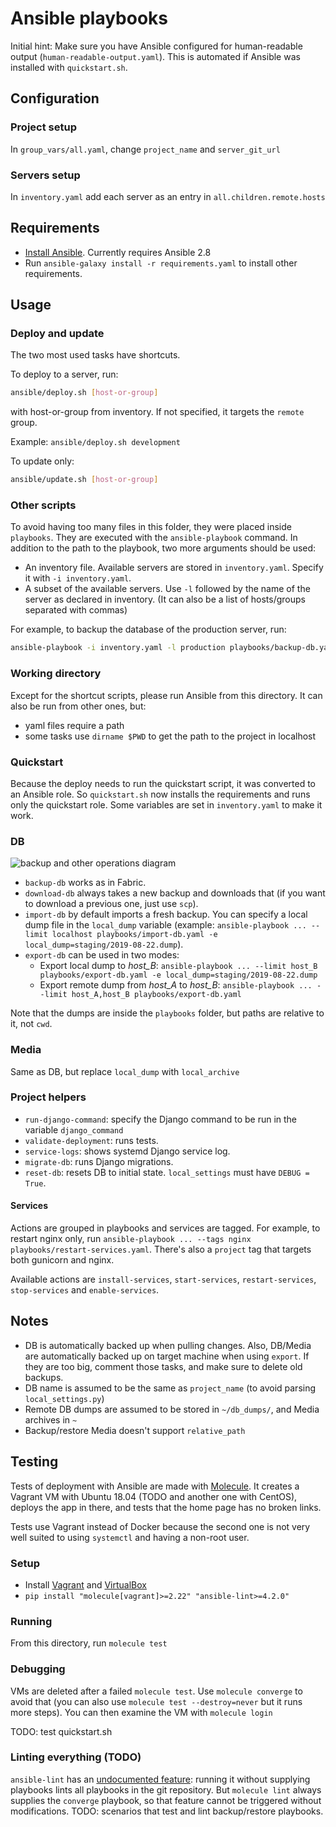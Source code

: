 # Ansible playbooks

Initial hint: Make sure you have Ansible configured for human-readable output (`human-readable-output.yaml`). This is automated if Ansible was installed with `quickstart.sh`.

## Configuration

### Project setup

In `group_vars/all.yaml`, change `project_name` and `server_git_url`

### Servers setup

In `inventory.yaml` add each server as an entry in `all.children.remote.hosts`

## Requirements

- [Install Ansible](https://docs.ansible.com/ansible/latest/installation_guide/intro_installation.html). Currently requires Ansible 2.8
- Run `ansible-galaxy install -r requirements.yaml` to install other requirements.

## Usage

### Deploy and update

The two most used tasks have shortcuts.

To deploy to a server, run:
```sh
ansible/deploy.sh [host-or-group]
```
with host-or-group from inventory. If not specified, it targets the `remote` group.

Example: `ansible/deploy.sh development`

To update only:
```sh
ansible/update.sh [host-or-group]
```

### Other scripts

To avoid having too many files in this folder, they were placed inside `playbooks`. They are executed with the `ansible-playbook` command. In addition to the path to the playbook, two more arguments should be used:
- An inventory file. Available servers are stored in `inventory.yaml`. Specify it with `-i inventory.yaml`.
- A subset of the available servers. Use `-l` followed by the name of the server as declared in inventory. (It can also be a list of hosts/groups separated with commas)

For example, to backup the database of the production server, run:
```sh
ansible-playbook -i inventory.yaml -l production playbooks/backup-db.yaml
```

### Working directory

Except for the shortcut scripts, please run Ansible from this directory. It can also be run from other ones, but:
- yaml files require a path
- some tasks use `dirname $PWD` to get the path to the project in localhost

### Quickstart

Because the deploy needs to run the quickstart script, it was converted to an Ansible role. So `quickstart.sh` now installs the requirements and runs only the quickstart role. Some variables are set in `inventory.yaml` to make it work.

### DB

![backup and other operations diagram](backup-diagram.png)

- `backup-db` works as in Fabric.
- `download-db` always takes a new backup and downloads that (if you want to download a previous one, just use `scp`).
- `import-db` by default imports a fresh backup. You can specify a local dump file in the `local_dump` variable (example: `ansible-playbook ... --limit localhost playbooks/import-db.yaml -e local_dump=staging/2019-08-22.dump`).
- `export-db` can be used in two modes:
    - Export local dump to *host_B*: `ansible-playbook ... --limit host_B playbooks/export-db.yaml -e local_dump=staging/2019-08-22.dump`
    - Export remote dump from *host_A* to *host_B*: `ansible-playbook ... --limit host_A,host_B playbooks/export-db.yaml`

Note that the dumps are inside the `playbooks` folder, but paths are relative to it, not `cwd`.

### Media

Same as DB, but replace `local_dump` with `local_archive`

### Project helpers

- `run-django-command`: specify the Django command to be run in the variable `django_command`
- `validate-deployment`: runs tests.
- `service-logs`: shows systemd Django service log.
- `migrate-db`: runs Django migrations.
- `reset-db`: resets DB to initial state. `local_settings` must have `DEBUG = True`.

#### Services

Actions are grouped in playbooks and services are tagged. For example, to restart nginx only, run `ansible-playbook ... --tags nginx playbooks/restart-services.yaml`. There's also a `project` tag that targets both gunicorn and nginx.

Available actions are `install-services`, `start-services`, `restart-services`, `stop-services` and `enable-services`.

## Notes

- DB is automatically backed up when pulling changes. Also, DB/Media are automatically backed up on target machine when using `export`. If they are too big, comment those tasks, and make sure to delete old backups.
- DB name is assumed to be the same as `project_name` (to avoid parsing `local_settings.py`)
- Remote DB dumps are assumed to be stored in `~/db_dumps/`, and Media archives in `~`
- Backup/restore Media doesn't support `relative_path`

## Testing

Tests of deployment with Ansible are made with [Molecule](https://molecule.readthedocs.io). It creates a Vagrant VM with Ubuntu 18.04 (TODO and another one with CentOS), deploys the app in there, and tests that the home page has no broken links.

Tests use Vagrant instead of Docker because the second one is not very well suited to using `systemctl` and having a non-root user.

### Setup

- Install [Vagrant](https://www.vagrantup.com/downloads.html) and [VirtualBox](https://www.virtualbox.org/wiki/Linux_Downloads#Debian-basedLinuxdistributions)
- `pip install "molecule[vagrant]>=2.22" "ansible-lint>=4.2.0"`

### Running

From this directory, run `molecule test`

### Debugging

VMs are deleted after a failed `molecule test`. Use `molecule converge` to avoid that (you can also use `molecule test --destroy=never` but it runs more steps). You can then examine the VM with `molecule login`

TODO: test quickstart.sh

### Linting everything (TODO)

`ansible-lint` has an [undocumented feature](https://github.com/ansible/ansible-lint/pull/615): running it without supplying playbooks lints all playbooks in the git repository. But `molecule lint` always supplies the `converge` playbook, so that feature cannot be triggered without modifications. TODO: scenarios that test and lint backup/restore playbooks.
